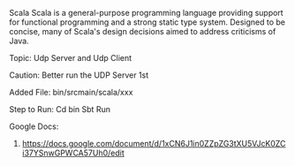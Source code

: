 Scala
Scala is a general-purpose programming language providing support for functional programming and a strong static type system. Designed to be concise, many of Scala's design decisions aimed to address criticisms of Java.

Topic: Udp Server and Udp Client

Caution:
Better run the UDP Server 1st

Added File: bin/srcmain/scala/xxx

Step to Run: 
Cd bin
Sbt
Run



Google Docs:
1. https://docs.google.com/document/d/1xCN6J1in0ZZpZG3tXU5VJcK0ZCi37YSnwGPWCA57Uh0/edit